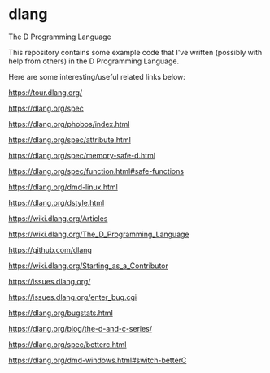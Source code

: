 # dlang
The D Programming Language

This repository contains some example code that I've written (possibly with help from others) in the D Programming Language.

Here are some interesting/useful related links below:

https://tour.dlang.org/

https://dlang.org/spec

https://dlang.org/phobos/index.html

https://dlang.org/spec/attribute.html

https://dlang.org/spec/memory-safe-d.html

https://dlang.org/spec/function.html#safe-functions

https://dlang.org/dmd-linux.html

https://dlang.org/dstyle.html


https://wiki.dlang.org/Articles

https://wiki.dlang.org/The_D_Programming_Language


https://github.com/dlang

https://wiki.dlang.org/Starting_as_a_Contributor

https://issues.dlang.org/

https://issues.dlang.org/enter_bug.cgi

https://dlang.org/bugstats.html
 
https://dlang.org/blog/the-d-and-c-series/

https://dlang.org/spec/betterc.html

https://dlang.org/dmd-windows.html#switch-betterC
 
